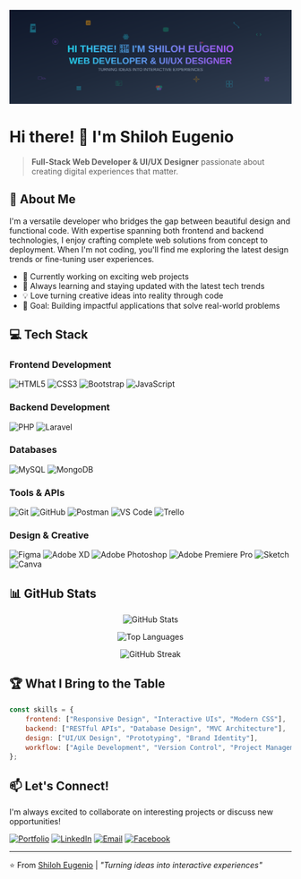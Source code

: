 ![Header](./github_readme_banner.svg)

# Hi there! 👋 I'm Shiloh Eugenio

> **Full-Stack Web Developer & UI/UX Designer** passionate about creating digital experiences that matter.

## 🚀 About Me

I'm a versatile developer who bridges the gap between beautiful design and functional code. With expertise spanning both frontend and backend technologies, I enjoy crafting complete web solutions from concept to deployment. When I'm not coding, you'll find me exploring the latest design trends or fine-tuning user experiences.

- 🔭 Currently working on exciting web projects
- 🌱 Always learning and staying updated with the latest tech trends
- 💡 Love turning creative ideas into reality through code
- 🎯 Goal: Building impactful applications that solve real-world problems

## 💻 Tech Stack

### **Frontend Development**
![HTML5](https://img.shields.io/badge/HTML5-E34F26?style=for-the-badge&logo=html5&logoColor=white)
![CSS3](https://img.shields.io/badge/CSS3-1572B6?style=for-the-badge&logo=css3&logoColor=white)
![Bootstrap](https://img.shields.io/badge/Bootstrap-563D7C?style=for-the-badge&logo=bootstrap&logoColor=white)
![JavaScript](https://img.shields.io/badge/JavaScript-F7DF1E?style=for-the-badge&logo=javascript&logoColor=black)

### **Backend Development**
![PHP](https://img.shields.io/badge/PHP-777BB4?style=for-the-badge&logo=php&logoColor=white)
![Laravel](https://img.shields.io/badge/Laravel-FF2D20?style=for-the-badge&logo=laravel&logoColor=white)

### **Databases**
![MySQL](https://img.shields.io/badge/MySQL-005C84?style=for-the-badge&logo=mysql&logoColor=white)
![MongoDB](https://img.shields.io/badge/MongoDB-4EA94B?style=for-the-badge&logo=mongodb&logoColor=white)

### **Tools & APIs**
![Git](https://img.shields.io/badge/Git-F05032?style=for-the-badge&logo=git&logoColor=white)
![GitHub](https://img.shields.io/badge/GitHub-100000?style=for-the-badge&logo=github&logoColor=white)
![Postman](https://img.shields.io/badge/Postman-FF6C37?style=for-the-badge&logo=postman&logoColor=white)
![VS Code](https://img.shields.io/badge/VS_Code-007ACC?style=for-the-badge&logo=visual-studio-code&logoColor=white)
![Trello](https://img.shields.io/badge/Trello-0052CC?style=for-the-badge&logo=trello&logoColor=white)

### **Design & Creative**
![Figma](https://img.shields.io/badge/Figma-F24E1E?style=for-the-badge&logo=figma&logoColor=white)
![Adobe XD](https://img.shields.io/badge/Adobe_XD-470137?style=for-the-badge&logo=adobe-xd&logoColor=white)
![Adobe Photoshop](https://img.shields.io/badge/Adobe_Photoshop-31A8FF?style=for-the-badge&logo=adobe-photoshop&logoColor=white)
![Adobe Premiere Pro](https://img.shields.io/badge/Adobe_Premiere_Pro-9999FF?style=for-the-badge&logo=adobe-premiere-pro&logoColor=white)
![Sketch](https://img.shields.io/badge/Sketch-F7B500?style=for-the-badge&logo=sketch&logoColor=black)
![Canva](https://img.shields.io/badge/Canva-00C4CC?style=for-the-badge&logo=canva&logoColor=white)

## 📊 GitHub Stats

<div align="center">
  
![GitHub Stats](https://github-readme-stats.vercel.app/api?username=yenashiloh&show_icons=true&theme=radical&hide_border=true)

![Top Languages](https://github-readme-stats.vercel.app/api/top-langs/?username=yenashiloh&layout=compact&theme=radical&hide_border=true)

![GitHub Streak](https://github-readme-streak-stats.herokuapp.com/?user=yenashiloh&theme=radical&hide_border=true)

</div>

## 🏆 What I Bring to the Table

```javascript
const skills = {
    frontend: ["Responsive Design", "Interactive UIs", "Modern CSS"],
    backend: ["RESTful APIs", "Database Design", "MVC Architecture"],
    design: ["UI/UX Design", "Prototyping", "Brand Identity"],
    workflow: ["Agile Development", "Version Control", "Project Management"]
};
```

## 📫 Let's Connect!

I'm always excited to collaborate on interesting projects or discuss new opportunities!

[![Portfolio](https://img.shields.io/badge/Portfolio-000000?style=for-the-badge&logo=About.me&logoColor=white)](https://yenashiloh.github.io/shiloh-portfolio/)
[![LinkedIn](https://img.shields.io/badge/LinkedIn-0077B5?style=for-the-badge&logo=linkedin&logoColor=white)](https://www.linkedin.com/in/shiloh-eugenio-9a7024256/)
[![Email](https://img.shields.io/badge/Email-D14836?style=for-the-badge&logo=gmail&logoColor=white)](mailto:shiloheugenio21@gmail.com)
[![Facebook](https://img.shields.io/badge/Facebook-1877F2?style=for-the-badge&logo=facebook&logoColor=white)](https://www.facebook.com/shiloheugenio21)  

---

⭐️ From [Shiloh Eugenio](https://github.com/yenashiloh) | *"Turning ideas into interactive experiences"*
